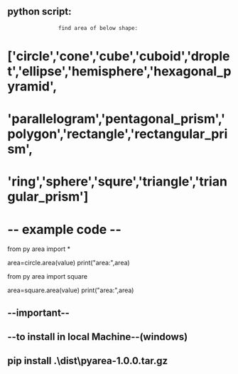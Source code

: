 ## python script:
                    
                    find area of below shape:

# ['circle','cone','cube','cuboid','droplet','ellipse','hemisphere','hexagonal_pyramid',
#        'parallelogram','pentagonal_prism','polygon','rectangle','rectangular_prism',
#        'ring','sphere','squre','triangle','triangular_prism'] 


# -- example code --

from py area import *

area=circle.area(value)
print("area:",area) 



from py area import square

area=square.area(value)
print("area:",area) 

## --important--
## --to install in local Machine--(windows)

## pip install .\dist\pyarea-1.0.0.tar.gz   